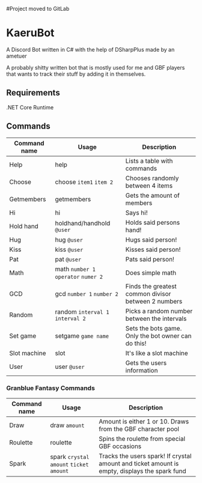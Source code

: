#Project moved to GitLab

# KaeruBot
A Discord Bot written in C# with the help of DSharpPlus made by an ametuer

A probably shitty written bot that is mostly used for me and GBF players that wants to track their stuff by adding it in themselves.

## Requirements
.NET Core Runtime

## Commands
| Command name  | Usage         | Description |
| ------------- | ------------- | ----------- |
| Help          | help         | Lists a table with commands |
| Choose  | choose `item1` `item 2`  | Chooses randomly between 4 items |
| Getmembers | getmembers | Gets the amount of members |
| Hi | hi | Says hi! |
| Hold hand | holdhand/handhold `@user`  | Holds said persons hand! |
| Hug | hug `@user` | Hugs said person! |
| Kiss | kiss `@user` | Kisses said person! |
| Pat | pat `@user` | Pats said person! |
| Math | math `number 1` `operator` `numer 2` | Does simple math |
| GCD | gcd `number 1` `number 2` | Finds the greatest common divisor between 2 numbers |
| Random | random `interval 1` `interval 2` | Picks a random number between the intervals |
| Set game | setgame `game name` | Sets the bots game. Only the bot owner can do this! |
| Slot machine | slot | It's like a slot machine |
| User | user `@user` | Gets the users information |

### Granblue Fantasy Commands
| Command name  | Usage         | Description |
| ------------- | ------------- | ----------- |
| Draw | draw `amount` | Amount is either 1 or 10. Draws from the GBF character pool |
| Roulette | roulette | Spins the roulette from special GBF occasions |
| Spark | spark `crystal amount` `ticket amount` | Tracks the users spark! If crystal amount and ticket amount is empty, displays the spark fund |
